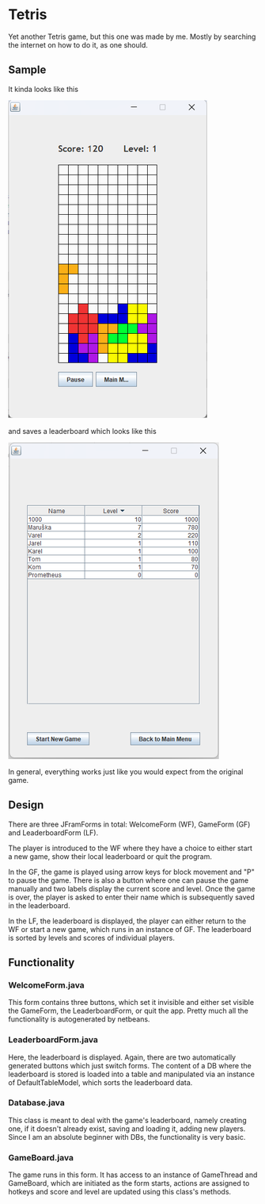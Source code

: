 # Tetris
Yet another Tetris game, but this one was made by me. Mostly by searching the internet on how to do it, as one should.

## Sample
It kinda looks like this

![Gameplay](gameplay.png)

and saves a leaderboard which looks like this

![Leaderboard](leaderboard.png)

In general, everything works just like you would expect from the original game.

## Design
There are three JFramForms in total: WelcomeForm (WF), GameForm (GF) and LeaderboardForm (LF).

The player is introduced to the WF where they have a choice to either start a new game, show their local leaderboard or quit the program.

In the GF, the game is played using arrow keys for block movement and "P" to pause the game. There is also a button where one can pause the game manually and two labels display the current score and level. Once the game is over, the player is asked to enter their name which is subsequently saved in the leaderboard.

In the LF, the leaderboard is displayed, the player can either return to the WF or start a new game, which runs in an instance of GF. The leaderboard is sorted by levels and scores of individual players.

## Functionality
### WelcomeForm.java
This form contains three buttons, which set it invisible and either set visible the GameForm, the LeaderboardForm, or quit the app. Pretty much all the functionality is autogenerated by netbeans.

### LeaderboardForm.java
Here, the leaderboard is displayed. Again, there are two automatically generated buttons which just switch forms. The content of a DB where the leaderboard is stored is loaded into a table and manipulated via an instance of DefaultTableModel, which sorts the leaderboard data.

### Database.java
This class is meant to deal with the game's leaderboard, namely creating one, if it doesn't already exist, saving and loading it, adding new players. Since I am an absolute beginner with DBs, the functionality is very basic.

### GameBoard.java
The game runs in this form. It has access to an instance of GameThread and GameBoard, which are initiated as the form starts, actions are assigned to hotkeys and score and level are updated using this class's methods.
